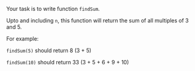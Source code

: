 Your task is to write function `findSum`.

Upto and including `n`, this function will return the sum of all multiples of 3 and 5.

For example:

`findSum(5)` should return 8 (3 + 5)

`findSum(10)` should return 33 (3 + 5 + 6 + 9 + 10)
